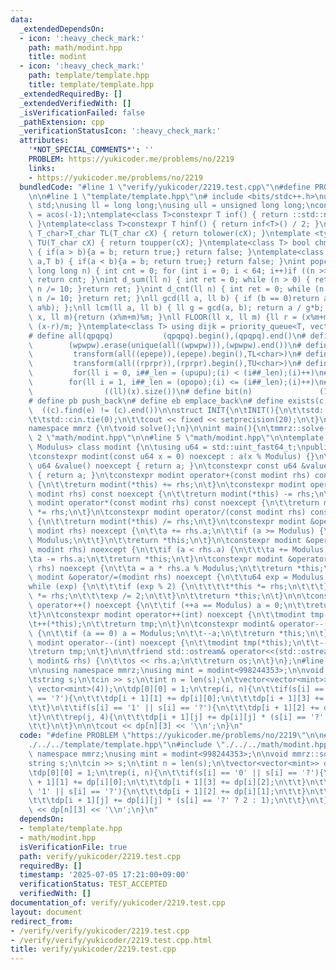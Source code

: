 ```yaml
---
data:
  _extendedDependsOn:
  - icon: ':heavy_check_mark:'
    path: math/modint.hpp
    title: modint
  - icon: ':heavy_check_mark:'
    path: template/template.hpp
    title: template/template.hpp
  _extendedRequiredBy: []
  _extendedVerifiedWith: []
  _isVerificationFailed: false
  _pathExtension: cpp
  _verificationStatusIcon: ':heavy_check_mark:'
  attributes:
    '*NOT_SPECIAL_COMMENTS*': ''
    PROBLEM: https://yukicoder.me/problems/no/2219
    links:
    - https://yukicoder.me/problems/no/2219
  bundledCode: "#line 1 \"verify/yukicoder/2219.test.cpp\"\n#define PROBLEM \"https://yukicoder.me/problems/no/2219\"\
    \n\n#line 1 \"template/template.hpp\"\n# include <bits/stdc++.h>\nusing namespace\
    \ std;\nusing ll = long long;\nusing ull = unsigned long long;\nconst double pi\
    \ = acos(-1);\ntemplate<class T>constexpr T inf() { return ::std::numeric_limits<T>::max();\
    \ }\ntemplate<class T>constexpr T hinf() { return inf<T>() / 2; }\ntemplate <typename\
    \ T_char>T_char TL(T_char cX) { return tolower(cX); }\ntemplate <typename T_char>T_char\
    \ TU(T_char cX) { return toupper(cX); }\ntemplate<class T> bool chmin(T& a,T b)\
    \ { if(a > b){a = b; return true;} return false; }\ntemplate<class T> bool chmax(T&\
    \ a,T b) { if(a < b){a = b; return true;} return false; }\nint popcnt(unsigned\
    \ long long n) { int cnt = 0; for (int i = 0; i < 64; i++)if ((n >> i) & 1)cnt++;\
    \ return cnt; }\nint d_sum(ll n) { int ret = 0; while (n > 0) { ret += n % 10;\
    \ n /= 10; }return ret; }\nint d_cnt(ll n) { int ret = 0; while (n > 0) { ret++;\
    \ n /= 10; }return ret; }\nll gcd(ll a, ll b) { if (b == 0)return a; return gcd(b,\
    \ a%b); };\nll lcm(ll a, ll b) { ll g = gcd(a, b); return a / g*b; };\nll MOD(ll\
    \ x, ll m){return (x%m+m)%m; }\nll FLOOR(ll x, ll m) {ll r = (x%m+m)%m; return\
    \ (x-r)/m; }\ntemplate<class T> using dijk = priority_queue<T, vector<T>, greater<T>>;\n\
    # define all(qpqpq)           (qpqpq).begin(),(qpqpq).end()\n# define UNIQUE(wpwpw)\
    \        (wpwpw).erase(unique(all((wpwpw))),(wpwpw).end())\n# define LOWER(epepe)\
    \         transform(all((epepe)),(epepe).begin(),TL<char>)\n# define UPPER(rprpr)\
    \         transform(all((rprpr)),(rprpr).begin(),TU<char>)\n# define rep(i,upupu)\
    \         for(ll i = 0, i##_len = (upupu);(i) < (i##_len);(i)++)\n# define reps(i,opopo)\
    \        for(ll i = 1, i##_len = (opopo);(i) <= (i##_len);(i)++)\n# define len(x)\
    \                ((ll)(x).size())\n# define bit(n)               (1LL << (n))\n\
    # define pb push_back\n# define eb emplace_back\n# define exists(c, e)       \
    \  ((c).find(e) != (c).end())\n\nstruct INIT{\n\tINIT(){\n\t\tstd::ios::sync_with_stdio(false);\n\
    \t\tstd::cin.tie(0);\n\t\tcout << fixed << setprecision(20);\n\t}\n}INIT;\n\n\
    namespace mmrz {\n\tvoid solve();\n}\n\nint main(){\n\tmmrz::solve();\n}\n#line\
    \ 2 \"math/modint.hpp\"\n\n#line 5 \"math/modint.hpp\"\n\ntemplate <std::uint_fast64_t\
    \ Modulus> class modint {\n\tusing u64 = std::uint_fast64_t;\npublic:\n\tu64 a;\n\
    \tconstexpr modint(const u64 x = 0) noexcept : a(x % Modulus) {}\n\tconstexpr\
    \ u64 &value() noexcept { return a; }\n\tconstexpr const u64 &value() const noexcept\
    \ { return a; }\n\tconstexpr modint operator+(const modint rhs) const noexcept\
    \ {\n\t\treturn modint(*this) += rhs;\n\t}\n\tconstexpr modint operator-(const\
    \ modint rhs) const noexcept {\n\t\treturn modint(*this) -= rhs;\n\t}\n\tconstexpr\
    \ modint operator*(const modint rhs) const noexcept {\n\t\treturn modint(*this)\
    \ *= rhs;\n\t}\n\tconstexpr modint operator/(const modint rhs) const noexcept\
    \ {\n\t\treturn modint(*this) /= rhs;\n\t}\n\tconstexpr modint &operator+=(const\
    \ modint rhs) noexcept {\n\t\ta += rhs.a;\n\t\tif (a >= Modulus) {\n\t\t\ta -=\
    \ Modulus;\n\t\t}\n\t\treturn *this;\n\t}\n\tconstexpr modint &operator-=(const\
    \ modint rhs) noexcept {\n\t\tif (a < rhs.a) {\n\t\t\ta += Modulus;\n\t\t}\n\t\
    \ta -= rhs.a;\n\t\treturn *this;\n\t}\n\tconstexpr modint &operator*=(const modint\
    \ rhs) noexcept {\n\t\ta = a * rhs.a % Modulus;\n\t\treturn *this;\n\t}\n\tconstexpr\
    \ modint &operator/=(modint rhs) noexcept {\n\t\tu64 exp = Modulus - 2;\n\t\t\
    while (exp) {\n\t\t\tif (exp % 2) {\n\t\t\t\t*this *= rhs;\n\t\t\t}\n\t\t\trhs\
    \ *= rhs;\n\t\t\texp /= 2;\n\t\t}\n\t\treturn *this;\n\t}\n\n\tconstexpr modint&\
    \ operator++() noexcept {\n\t\tif (++a == Modulus) a = 0;\n\t\treturn *this;\n\
    \t}\n\tconstexpr modint operator++(int) noexcept {\n\t\tmodint tmp(*this);\n\t\
    \t++(*this);\n\t\treturn tmp;\n\t}\n\tconstexpr modint& operator--() noexcept\
    \ {\n\t\tif (a == 0) a = Modulus;\n\t\t--a;\n\t\treturn *this;\n\t}\n\tconstexpr\
    \ modint operator--(int) noexcept {\n\t\tmodint tmp(*this);\n\t\t--(*this);\n\t\
    \treturn tmp;\n\t}\n\n\tfriend std::ostream& operator<<(std::ostream& os, const\
    \ modint& rhs) {\n\t\tos << rhs.a;\n\t\treturn os;\n\t}\n};\n#line 5 \"verify/yukicoder/2219.test.cpp\"\
    \n\nusing namespace mmrz;\nusing mint = modint<998244353>;\n\nvoid mmrz::solve(){\n\
    \tstring s;\n\tcin >> s;\n\tint n = len(s);\n\tvector<vector<mint>> dp(n + 1,\
    \ vector<mint>(4));\n\tdp[0][0] = 1;\n\trep(i, n){\n\t\tif(s[i] == '0' || s[i]\
    \ == '?'){\n\t\t\tdp[i + 1][1] += dp[i][0];\n\t\t\tdp[i + 1][3] += dp[i][2];\n\
    \t\t}\n\t\tif(s[i] == '1' || s[i] == '?'){\n\t\t\tdp[i + 1][2] += dp[i][1];\n\t\
    \t}\n\t\trep(j, 4){\n\t\t\tdp[i + 1][j] += dp[i][j] * (s[i] == '?' ? 2 : 1);\n\
    \t\t}\n\t}\n\n\tcout << dp[n][3] << '\\n';\n}\n"
  code: "#define PROBLEM \"https://yukicoder.me/problems/no/2219\"\n\n#include \"\
    ./../../template/template.hpp\"\n#include \"./../../math/modint.hpp\"\n\nusing\
    \ namespace mmrz;\nusing mint = modint<998244353>;\n\nvoid mmrz::solve(){\n\t\
    string s;\n\tcin >> s;\n\tint n = len(s);\n\tvector<vector<mint>> dp(n + 1, vector<mint>(4));\n\
    \tdp[0][0] = 1;\n\trep(i, n){\n\t\tif(s[i] == '0' || s[i] == '?'){\n\t\t\tdp[i\
    \ + 1][1] += dp[i][0];\n\t\t\tdp[i + 1][3] += dp[i][2];\n\t\t}\n\t\tif(s[i] ==\
    \ '1' || s[i] == '?'){\n\t\t\tdp[i + 1][2] += dp[i][1];\n\t\t}\n\t\trep(j, 4){\n\
    \t\t\tdp[i + 1][j] += dp[i][j] * (s[i] == '?' ? 2 : 1);\n\t\t}\n\t}\n\n\tcout\
    \ << dp[n][3] << '\\n';\n}\n"
  dependsOn:
  - template/template.hpp
  - math/modint.hpp
  isVerificationFile: true
  path: verify/yukicoder/2219.test.cpp
  requiredBy: []
  timestamp: '2025-07-05 17:21:00+09:00'
  verificationStatus: TEST_ACCEPTED
  verifiedWith: []
documentation_of: verify/yukicoder/2219.test.cpp
layout: document
redirect_from:
- /verify/verify/yukicoder/2219.test.cpp
- /verify/verify/yukicoder/2219.test.cpp.html
title: verify/yukicoder/2219.test.cpp
---
```

